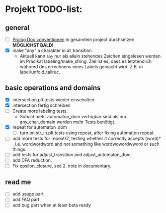 # Projekt TODO-list:

## general
- [ ] [Prolog Doc conventionen][1] in gesamtem project durchsetzen
**MÖGLICHST BALD!**
- [x] make "any" a charakter in all transition.
    - Aktuell kann `any` nur als allein stehendes Zeichen eingelesen werden im
    Prädikat labeling/make_string. Ziel ist es, dass es letztendlich während
    des errechnens eines Labels gemacht wird. Z.B. in label/unfold_tailrec.

## basic operations and domains
- [x] intersection.plt tests wieder einschalten
- [x] intersection fertig schreiben
- [ ] Create more labeling tests.
    - Sobald mehr automaton_dom verfügbar sind als nur any_char_domain werden
    mehr Tests benötigt.
- [x] repeat for automaton_dom
  - [ ] turn on str_in.plt tests using repeat, after fixing automaton repeat.
- [ ] add more tests for repeat/2, testing whether it correctly accepts (word)* , i.e. wordwordword and not something like wordwowordwword or such things.
- [ ] add tests for adjust_transition and adjust_automaton_dom.
- [ ] add DFA reduction.
- [ ] Fix epsilon_closure, see 2. note in documentary.

## read me
- [ ] add usage part
- [ ] add FAQ part
- [ ] add bug part when at least beta ready

[1]: http://www.swi-prolog.org/pldoc/doc_for?object=section('packages/pldoc.html') "pldoc"
